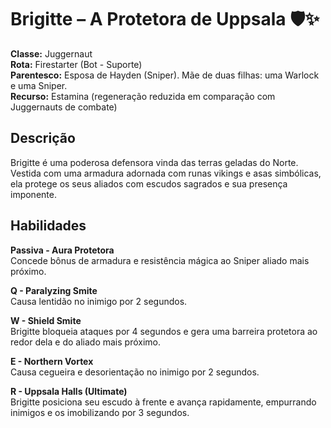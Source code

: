 # Brigitte – A Protetora de Uppsala 🛡️✨

**Classe:** Juggernaut  
**Rota:** Firestarter (Bot - Suporte)  
**Parentesco:** Esposa de Hayden (Sniper). Mãe de duas filhas: uma Warlock e uma Sniper.  
**Recurso:** Estamina (regeneração reduzida em comparação com Juggernauts de combate)

## Descrição
Brigitte é uma poderosa defensora vinda das terras geladas do Norte. Vestida com uma armadura adornada com runas vikings e asas simbólicas, ela protege os seus aliados com escudos sagrados e sua presença imponente.

## Habilidades

**Passiva - Aura Protetora**  
Concede bônus de armadura e resistência mágica ao Sniper aliado mais próximo.

**Q - Paralyzing Smite**  
Causa lentidão no inimigo por 2 segundos.

**W - Shield Smite**  
Brigitte bloqueia ataques por 4 segundos e gera uma barreira protetora ao redor dela e do aliado mais próximo.

**E - Northern Vortex**  
Causa cegueira e desorientação no inimigo por 2 segundos.

**R - Uppsala Halls (Ultimate)**  
Brigitte posiciona seu escudo à frente e avança rapidamente, empurrando inimigos e os imobilizando por 3 segundos.
